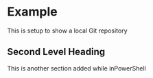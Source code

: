 # Example

This is setup to show a local Git repository


## Second Level Heading

This is another section added while inPowerShell
